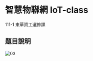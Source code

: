 # 智慧物聯網 IoT-class
111-1 東華資工選修課

## 題目說明
![03](https://user-images.githubusercontent.com/75154678/200300309-7d557c31-c9fd-4db5-b447-b9944ae78eef.png)
